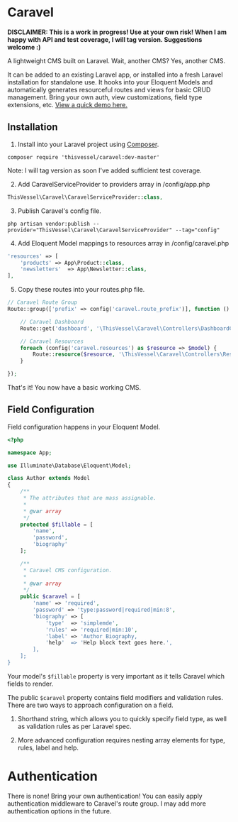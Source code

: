 # Caravel

**DISCLAIMER: This is a work in progress! Use at your own risk! When I am happy with API and test coverage, I will tag version. Suggestions welcome :)**

A lightweight CMS built on Laravel.  Wait, another CMS?  Yes, another CMS.

It can be added to an existing Laravel app, or installed into a fresh Laravel installation for standalone use.  It hooks into your Eloquent Models and automatically generates resourceful routes and views for basic CRUD management.  Bring your own auth, view customizations, field type extensions, etc.  [View a quick demo here.](http://recordit.co/hxPb7nh3RD)

## Installation

1. Install into your Laravel project using [Composer](https://getcomposer.org).
```
composer require 'thisvessel/caravel:dev-master'
```
Note: I will tag version as soon I've added sufficient test coverage.

2. Add CaravelServiceProvider to providers array in /config/app.php
```php
ThisVessel\Caravel\CaravelServiceProvider::class,
```

3. Publish Caravel's config file.
```
php artisan vendor:publish --provider="ThisVessel\Caravel\CaravelServiceProvider" --tag="config"
```

4. Add Eloquent Model mappings to resources array in /config/caravel.php
```php
'resources' => [
    'products' => App\Product::class,
    'newsletters'  => App\Newsletter::class,
],
```

5. Copy these routes into your routes.php file.
```php
// Caravel Route Group
Route::group(['prefix' => config('caravel.route_prefix')], function () {

    // Caravel Dashboard
    Route::get('dashboard', '\ThisVessel\Caravel\Controllers\DashboardController@page');

    // Caravel Resources
    foreach (config('caravel.resources') as $resource => $model) {
        Route::resource($resource, '\ThisVessel\Caravel\Controllers\ResourceController');
    }

});
```

That's it!  You now have a basic working CMS.

## Field Configuration

Field configuration happens in your Eloquent Model.

```php
<?php

namespace App;

use Illuminate\Database\Eloquent\Model;

class Author extends Model
{
    /**
     * The attributes that are mass assignable.
     *
     * @var array
     */
    protected $fillable = [
        'name',
        'password',
        'biography'
    ];

    /**
     * Caravel CMS configuration.
     *
     * @var array
     */
    public $caravel = [
        'name' => 'required',
        'password' => 'type:password|required|min:8',
        'biography' => [
            'type'  => 'simplemde',
            'rules' => 'required|min:10',
            'label' => 'Author Biography,
            'help'  => 'Help block text goes here.',
        ],
    ];
}
```

Your model's `$fillable` property is very important as it tells Caravel which fields to render.

The public `$caravel` property contains field modifiers and validation rules.  There are two ways to approach configuration on a field.

1. Shorthand string, which allows you to quickly specify field type, as well as validation rules as per Laravel spec.

2. More advanced configuration requires nesting array elements for type, rules, label and help.

# Authentication

There is none!  Bring your own authentication!  You can easily apply authentication middleware to Caravel's route group.  I may add more authentication options in the future.

